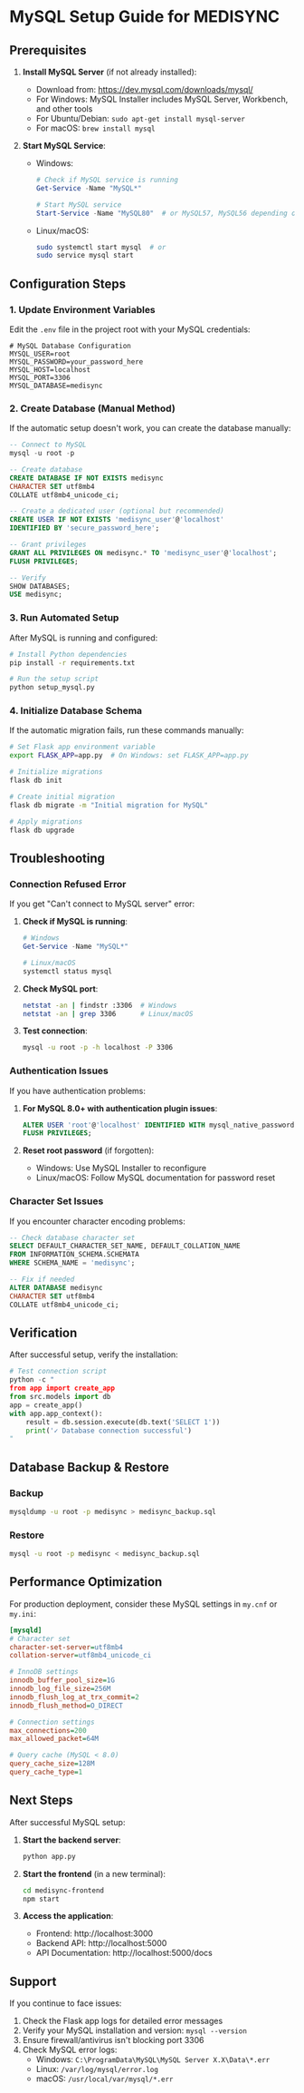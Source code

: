 # MySQL Setup Guide for MEDISYNC

## Prerequisites

1. **Install MySQL Server** (if not already installed):
   - Download from: https://dev.mysql.com/downloads/mysql/
   - For Windows: MySQL Installer includes MySQL Server, Workbench, and other tools
   - For Ubuntu/Debian: `sudo apt-get install mysql-server`
   - For macOS: `brew install mysql`

2. **Start MySQL Service**:
   - Windows: 
     ```powershell
     # Check if MySQL service is running
     Get-Service -Name "MySQL*"
     
     # Start MySQL service
     Start-Service -Name "MySQL80"  # or MySQL57, MySQL56 depending on version
     ```
   - Linux/macOS: 
     ```bash
     sudo systemctl start mysql  # or
     sudo service mysql start
     ```

## Configuration Steps

### 1. Update Environment Variables

Edit the `.env` file in the project root with your MySQL credentials:

```env
# MySQL Database Configuration
MYSQL_USER=root
MYSQL_PASSWORD=your_password_here
MYSQL_HOST=localhost
MYSQL_PORT=3306
MYSQL_DATABASE=medisync
```

### 2. Create Database (Manual Method)

If the automatic setup doesn't work, you can create the database manually:

```sql
-- Connect to MySQL
mysql -u root -p

-- Create database
CREATE DATABASE IF NOT EXISTS medisync 
CHARACTER SET utf8mb4 
COLLATE utf8mb4_unicode_ci;

-- Create a dedicated user (optional but recommended)
CREATE USER IF NOT EXISTS 'medisync_user'@'localhost' 
IDENTIFIED BY 'secure_password_here';

-- Grant privileges
GRANT ALL PRIVILEGES ON medisync.* TO 'medisync_user'@'localhost';
FLUSH PRIVILEGES;

-- Verify
SHOW DATABASES;
USE medisync;
```

### 3. Run Automated Setup

After MySQL is running and configured:

```bash
# Install Python dependencies
pip install -r requirements.txt

# Run the setup script
python setup_mysql.py
```

### 4. Initialize Database Schema

If the automatic migration fails, run these commands manually:

```bash
# Set Flask app environment variable
export FLASK_APP=app.py  # On Windows: set FLASK_APP=app.py

# Initialize migrations
flask db init

# Create initial migration
flask db migrate -m "Initial migration for MySQL"

# Apply migrations
flask db upgrade
```

## Troubleshooting

### Connection Refused Error

If you get "Can't connect to MySQL server" error:

1. **Check if MySQL is running**:
   ```powershell
   # Windows
   Get-Service -Name "MySQL*"
   
   # Linux/macOS
   systemctl status mysql
   ```

2. **Check MySQL port**:
   ```bash
   netstat -an | findstr :3306  # Windows
   netstat -an | grep 3306      # Linux/macOS
   ```

3. **Test connection**:
   ```bash
   mysql -u root -p -h localhost -P 3306
   ```

### Authentication Issues

If you have authentication problems:

1. **For MySQL 8.0+ with authentication plugin issues**:
   ```sql
   ALTER USER 'root'@'localhost' IDENTIFIED WITH mysql_native_password BY 'your_password';
   FLUSH PRIVILEGES;
   ```

2. **Reset root password** (if forgotten):
   - Windows: Use MySQL Installer to reconfigure
   - Linux/macOS: Follow MySQL documentation for password reset

### Character Set Issues

If you encounter character encoding problems:

```sql
-- Check database character set
SELECT DEFAULT_CHARACTER_SET_NAME, DEFAULT_COLLATION_NAME 
FROM INFORMATION_SCHEMA.SCHEMATA 
WHERE SCHEMA_NAME = 'medisync';

-- Fix if needed
ALTER DATABASE medisync 
CHARACTER SET utf8mb4 
COLLATE utf8mb4_unicode_ci;
```

## Verification

After successful setup, verify the installation:

```python
# Test connection script
python -c "
from app import create_app
from src.models import db
app = create_app()
with app.app_context():
    result = db.session.execute(db.text('SELECT 1'))
    print('✓ Database connection successful')
"
```

## Database Backup & Restore

### Backup
```bash
mysqldump -u root -p medisync > medisync_backup.sql
```

### Restore
```bash
mysql -u root -p medisync < medisync_backup.sql
```

## Performance Optimization

For production deployment, consider these MySQL settings in `my.cnf` or `my.ini`:

```ini
[mysqld]
# Character set
character-set-server=utf8mb4
collation-server=utf8mb4_unicode_ci

# InnoDB settings
innodb_buffer_pool_size=1G
innodb_log_file_size=256M
innodb_flush_log_at_trx_commit=2
innodb_flush_method=O_DIRECT

# Connection settings
max_connections=200
max_allowed_packet=64M

# Query cache (MySQL < 8.0)
query_cache_size=128M
query_cache_type=1
```

## Next Steps

After successful MySQL setup:

1. **Start the backend server**:
   ```bash
   python app.py
   ```

2. **Start the frontend** (in a new terminal):
   ```bash
   cd medisync-frontend
   npm start
   ```

3. **Access the application**:
   - Frontend: http://localhost:3000
   - Backend API: http://localhost:5000
   - API Documentation: http://localhost:5000/docs

## Support

If you continue to face issues:

1. Check the Flask app logs for detailed error messages
2. Verify your MySQL installation and version: `mysql --version`
3. Ensure firewall/antivirus isn't blocking port 3306
4. Check MySQL error logs:
   - Windows: `C:\ProgramData\MySQL\MySQL Server X.X\Data\*.err`
   - Linux: `/var/log/mysql/error.log`
   - macOS: `/usr/local/var/mysql/*.err`

